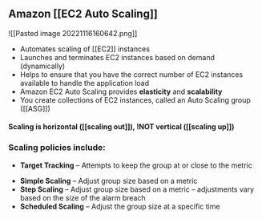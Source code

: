 ## Amazon [[EC2 Auto Scaling]]

![[Pasted image 20221116160642.png]]

-   Automates scaling of [[EC2]] instances
-   Launches and terminates EC2 instances based on demand (dynamically)
-   Helps to ensure that you have the correct number of EC2 instances available to handle the application load
-   Amazon EC2 Auto Scaling provides **elasticity** and **scalability**
-   You create collections of EC2 instances, called an Auto Scaling group ([[ASG]])

#### Scaling is horizontal ([[scaling out]]), !NOT vertical ([[scaling up]])

### Scaling policies include:  

*   **Target Tracking** – Attempts to keep the group at or close to the metric
-   **Simple Scaling** – Adjust group size based on a metric
-   **Step Scaling** – Adjust group size based on a metric – adjustments vary based on the size of the alarm breach
-   **Scheduled Scaling** – Adjust the group size at a specific time